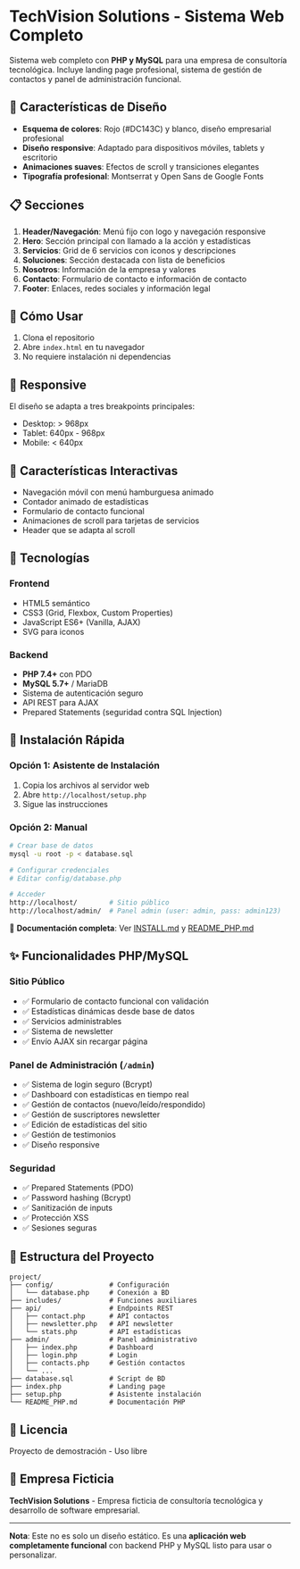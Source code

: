 # TechVision Solutions - Sistema Web Completo

Sistema web completo con **PHP y MySQL** para una empresa de consultoría tecnológica. Incluye landing page profesional, sistema de gestión de contactos y panel de administración funcional.

## 🎨 Características de Diseño

- **Esquema de colores**: Rojo (#DC143C) y blanco, diseño empresarial profesional
- **Diseño responsive**: Adaptado para dispositivos móviles, tablets y escritorio
- **Animaciones suaves**: Efectos de scroll y transiciones elegantes
- **Tipografía profesional**: Montserrat y Open Sans de Google Fonts

## 📋 Secciones

1. **Header/Navegación**: Menú fijo con logo y navegación responsive
2. **Hero**: Sección principal con llamado a la acción y estadísticas
3. **Servicios**: Grid de 6 servicios con iconos y descripciones
4. **Soluciones**: Sección destacada con lista de beneficios
5. **Nosotros**: Información de la empresa y valores
6. **Contacto**: Formulario de contacto e información de contacto
7. **Footer**: Enlaces, redes sociales y información legal

## 🚀 Cómo Usar

1. Clona el repositorio
2. Abre `index.html` en tu navegador
3. No requiere instalación ni dependencias

## 📱 Responsive

El diseño se adapta a tres breakpoints principales:
- Desktop: > 968px
- Tablet: 640px - 968px  
- Mobile: < 640px

## 🎯 Características Interactivas

- Navegación móvil con menú hamburguesa animado
- Contador animado de estadísticas
- Formulario de contacto funcional
- Animaciones de scroll para tarjetas de servicios
- Header que se adapta al scroll

## 🔧 Tecnologías

### Frontend
- HTML5 semántico
- CSS3 (Grid, Flexbox, Custom Properties)
- JavaScript ES6+ (Vanilla, AJAX)
- SVG para iconos

### Backend
- **PHP 7.4+** con PDO
- **MySQL 5.7+** / MariaDB
- Sistema de autenticación seguro
- API REST para AJAX
- Prepared Statements (seguridad contra SQL Injection)

## 🚀 Instalación Rápida

### Opción 1: Asistente de Instalación
1. Copia los archivos al servidor web
2. Abre `http://localhost/setup.php`
3. Sigue las instrucciones

### Opción 2: Manual
```bash
# Crear base de datos
mysql -u root -p < database.sql

# Configurar credenciales
# Editar config/database.php

# Acceder
http://localhost/        # Sitio público
http://localhost/admin/  # Panel admin (user: admin, pass: admin123)
```

📖 **Documentación completa**: Ver [INSTALL.md](INSTALL.md) y [README_PHP.md](README_PHP.md)

## ✨ Funcionalidades PHP/MySQL

### Sitio Público
- ✅ Formulario de contacto funcional con validación
- ✅ Estadísticas dinámicas desde base de datos
- ✅ Servicios administrables
- ✅ Sistema de newsletter
- ✅ Envío AJAX sin recargar página

### Panel de Administración (`/admin`)
- ✅ Sistema de login seguro (Bcrypt)
- ✅ Dashboard con estadísticas en tiempo real
- ✅ Gestión de contactos (nuevo/leído/respondido)
- ✅ Gestión de suscriptores newsletter
- ✅ Edición de estadísticas del sitio
- ✅ Gestión de testimonios
- ✅ Diseño responsive

### Seguridad
- ✅ Prepared Statements (PDO)
- ✅ Password hashing (Bcrypt)
- ✅ Sanitización de inputs
- ✅ Protección XSS
- ✅ Sesiones seguras

## 📁 Estructura del Proyecto

```
project/
├── config/              # Configuración
│   └── database.php     # Conexión a BD
├── includes/            # Funciones auxiliares
├── api/                 # Endpoints REST
│   ├── contact.php      # API contactos
│   ├── newsletter.php   # API newsletter
│   └── stats.php        # API estadísticas
├── admin/               # Panel administrativo
│   ├── index.php        # Dashboard
│   ├── login.php        # Login
│   ├── contacts.php     # Gestión contactos
│   └── ...
├── database.sql         # Script de BD
├── index.php            # Landing page
├── setup.php            # Asistente instalación
└── README_PHP.md        # Documentación PHP
```

## 📄 Licencia

Proyecto de demostración - Uso libre

## 👥 Empresa Ficticia

**TechVision Solutions** - Empresa ficticia de consultoría tecnológica y desarrollo de software empresarial.

---

**Nota**: Este no es solo un diseño estático. Es una **aplicación web completamente funcional** con backend PHP y MySQL listo para usar o personalizar.
